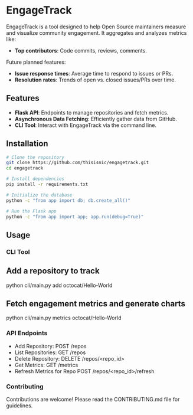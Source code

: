 # EngageTrack

EngageTrack is a tool designed to help Open Source maintainers measure and visualize community engagement. It aggregates and analyzes metrics like:

- **Top contributors**: Code commits, reviews, comments.

Future planned features:

- **Issue response times**: Average time to respond to issues or PRs.
- **Resolution rates**: Trends of open vs. closed issues/PRs over time.

## Features

- **Flask API**: Endpoints to manage repositories and fetch metrics.
- **Asynchronous Data Fetching**: Efficiently gather data from GitHub.
- **CLI Tool**: Interact with EngageTrack via the command line.

## Installation

```bash
# Clone the repository
git clone https://github.com/thisisnic/engagetrack.git
cd engagetrack

# Install dependencies
pip install -r requirements.txt

# Initialize the database
python -c "from app import db; db.create_all()"

# Run the Flask app
python -c "from app import app; app.run(debug=True)"
```

## Usage

### CLI Tool

## Add a repository to track
python cli/main.py add octocat/Hello-World

## Fetch engagement metrics and generate charts
python cli/main.py metrics octocat/Hello-World

### API Endpoints

* Add Repository: POST /repos
* List Repositories: GET /repos
* Delete Repository: DELETE /repos/<repo_id>
* Get Metrics: GET /metrics
* Refresh Metrics for Repo POST	/repos/<repo_id>/refresh	

### Contributing

Contributions are welcome! Please read the CONTRIBUTING.md file for guidelines.
